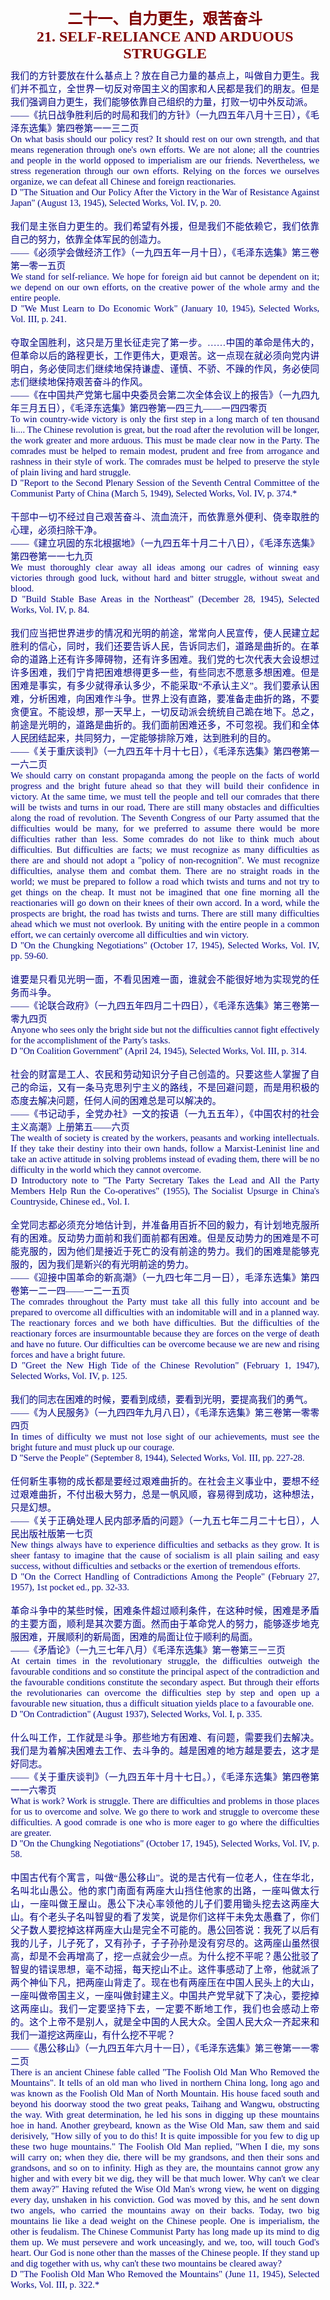 <td>&#13;
			<p align="center" style="margin: 10px 5px"><b>&#13;
			<font size="5" color="#800000">二十一、自力更生，艰苦奋斗<br/>&#13;
			<font face="Times New Roman">21. SELF-RELIANCE AND ARDUOUS STRUGGLE</font></font></b></p></td>&#13;
			<td>&#13;
			<p align="justify" style="margin: 10px 5px">&#13;
			<font color="#000080" face="Times New Roman">&#13;
			<span style="font-size: 11pt">&#13;
			我们的方针要放在什么基点上？放在自己力量的基点上，叫做自力更生。我们并不孤立，全世界一切反对帝国主义的国家和人民都是我们的朋友。但是我们强调自力更生，我们能够依靠自己组织的力量，打败一切中外反动派。<br/>&#13;
			――《抗日战争胜利后的时局和我们的方针》（一九四五年八月十三日），《毛泽东选集》第四卷第一一三二页<br/>&#13;
			On what basis should our policy rest? It should rest on our own &#13;
			strength, and that means regeneration through one's own efforts. We &#13;
			are not alone; all the countries and people in the world opposed to &#13;
			imperialism are our friends. Nevertheless, we stress regeneration &#13;
			through our own efforts. Relying on the forces we ourselves &#13;
			organize, we can defeat all Chinese and foreign reactionaries.<br/>&#13;
			D "The Situation and Our Policy After the Victory in the War of &#13;
			Resistance Against Japan" (August 13, 1945), Selected Works, Vol. &#13;
			IV, p. 20.<br/>&#13;
			<br/>&#13;
			我们是主张自力更生的。我们希望有外援，但是我们不能依赖它，我们依靠自己的努力，依靠全体军民的创造力。<br/>&#13;
			――《必须学会做经济工作》（一九四五年一月十日），《毛泽东选集》第三卷第一零一五页<br/>&#13;
			We stand for self-reliance. We hope for foreign aid but cannot be &#13;
			dependent on it; we depend on our own efforts, on the creative power &#13;
			of the whole army and the entire people.<br/>&#13;
			D "We Must Learn to Do Economic Work" (January 10, 1945), Selected &#13;
			Works, Vol. III, p. 241.<br/>&#13;
			<br/>&#13;
			夺取全国胜利，这只是万里长征走完了第一步。……中国的革命是伟大的，但革命以后的路程更长，工作更伟大，更艰苦。这一点现在就必须向党内讲明白，务必使同志们继续地保持谦虚、谨慎、不骄、不躁的作风，务必使同志们继续地保持艰苦奋斗的作风。<br/>&#13;
			――《在中国共产党第七届中央委员会第二次全体会议上的报告》（一九四九年三月五日），《毛泽东选集》第四卷第一四三九――一四四零页<br/>&#13;
			To win country-wide victory is only the first step in a long march &#13;
			of ten thousand li.... The Chinese revolution is great, but the road &#13;
			after the revolution will be longer, the work greater and more &#13;
			arduous. This must be made clear now in the Party. The comrades must &#13;
			be helped to remain modest, prudent and free from arrogance and &#13;
			rashness in their style of work. The comrades must be helped to &#13;
			preserve the style of plain living and hard struggle.<br/>&#13;
			D "Report to the Second Plenary Session of the Seventh Central &#13;
			Committee of the Communist Party of China (March 5, 1949), Selected &#13;
			Works, Vol. IV, p. 374.*<br/>&#13;
			<br/>&#13;
			干部中一切不经过自己艰苦奋斗、流血流汗，而依靠意外便利、侥幸取胜的心理，必须扫除干净。<br/>&#13;
			――《建立巩固的东北根据地》（一九四五年十月二十八日），《毛泽东选集》第四卷第一一七九页<br/>&#13;
			We must thoroughly clear away all ideas among our cadres of winning &#13;
			easy victories through good luck, without hard and bitter struggle, &#13;
			without sweat and blood.<br/>&#13;
			D "Build Stable Base Areas in the Northeast" (December 28, 1945), &#13;
			Selected Works, Vol. IV, p. 84.<br/>&#13;
			<br/>&#13;
			我们应当把世界进步的情况和光明的前途，常常向人民宣传，使人民建立起胜利的信心，同时，我们还要告诉人民，告诉同志们，道路是曲折的。在革命的道路上还有许多障碍物，还有许多困难。我们党的七次代表大会设想过许多困难，我们宁肯把困难想得更多一些，有些同志不愿意多想困难。但是困难是事实，有多少就得承认多少，不能采取“不承认主义”。我们要承认困难，分析困难，向困难作斗争。世界上没有直路，要准备走曲折的路，不要贪便宜。不能设想，那一天早上，一切反动派会统统自己跪在地下。总之，前途是光明的，道路是曲折的。我们面前困难还多，不可忽视。我们和全体人民团结起来，共同努力，一定能够排除万难，达到胜利的目的。<br/>&#13;
			――《关于重庆谈判》（一九四五年十月十七日），《毛泽东选集》第四卷第一一六二页<br/>&#13;
			We should carry on constant propaganda among the people on the facts &#13;
			of world progress and the bright future ahead so that they will &#13;
			build their confidence in victory. At the same time, we must tell &#13;
			the people and tell our comrades that there will be twists and turns &#13;
			in our road, There are still many obstacles and difficulties along &#13;
			the road of revolution. The Seventh Congress of our Party assumed &#13;
			that the difficulties would be many, for we preferred to assume &#13;
			there would be more difficulties rather than less. Some comrades do &#13;
			not like to think much about difficulties. But difficulties are &#13;
			facts; we must recognize as many difficulties as there are and &#13;
			should not adopt a "policy of non-recognition". We must recognize &#13;
			difficulties, analyse them and combat them. There are no straight &#13;
			roads in the world; we must be prepared to follow a road which &#13;
			twists and turns and not try to get things on the cheap. It must not &#13;
			be imagined that one fine morning all the reactionaries will go down &#13;
			on their knees of their own accord. In a word, while the prospects &#13;
			are bright, the road has twists and turns. There are still many &#13;
			difficulties ahead which we must not overlook. By uniting with the &#13;
			entire people in a common effort, we can certainly overcome all &#13;
			difficulties and win victory.<br/>&#13;
			D "On the Chungking Negotiations" (October 17, 1945), Selected &#13;
			Works, Vol. IV, pp. 59-60.<br/>&#13;
			<br/>&#13;
			谁要是只看见光明一面，不看见困难一面，谁就会不能很好地为实现党的任务而斗争。<br/>&#13;
			――《论联合政府》（一九四五年四月二十四日），《毛泽东选集》第三卷第一零九四页<br/>&#13;
			Anyone who sees only the bright side but not the difficulties cannot &#13;
			fight effectively for the accomplishment of the Party's tasks.<br/>&#13;
			D "On Coalition Government" (April 24, 1945), Selected Works, Vol. &#13;
			III, p. 314.<br/>&#13;
			<br/>&#13;
			社会的财富是工人、农民和劳动知识分子自己创造的。只要这些人掌握了自己的命运，又有一条马克思列宁主义的路线，不是回避问题，而是用积极的态度去解决问题，任何人间的困难总是可以解决的。<br/>&#13;
			――《书记动手，全党办社》一文的按语（一九五五年），《中国农村的社会主义高潮》上册第五――六页<br/>&#13;
			The wealth of society is created by the workers, peasants and &#13;
			working intellectuals. If they take their destiny into their own &#13;
			hands, follow a Marxist-Leninist line and take an active attitude in &#13;
			solving problems instead of evading them, there will be no &#13;
			difficulty in the world which they cannot overcome.<br/>&#13;
			D Introductory note to "The Party Secretary Takes the Lead and All &#13;
			the Party Members Help Run the Co-operatives" (1955), The Socialist &#13;
			Upsurge in China's Countryside, Chinese ed., Vol. I.<br/>&#13;
			<br/>&#13;
			全党同志都必须充分地估计到，并准备用百折不回的毅力，有计划地克服所有的困难。反动势力面前和我们面前都有困难。但是反动势力的困难是不可能克服的，因为他们是接近于死亡的没有前途的势力。我们的困难是能够克服的，因为我们是新兴的有光明前途的势力。<br/>&#13;
			――《迎接中国革命的新高潮》（一九四七年二月一日），毛泽东选集》第四卷第一二一四――一二一五页<br/>&#13;
			The comrades throughout the Party must take all this fully into &#13;
			account and be prepared to overcome all difficulties with an &#13;
			indomitable will and in a planned way. The reactionary forces and we &#13;
			both have difficulties. But the difficulties of the reactionary &#13;
			forces are insurmountable because they are forces on the verge of &#13;
			death and have no future. Our difficulties can be overcome because &#13;
			we are new and rising forces and have a bright future.<br/>&#13;
			D "Greet the New High Tide of the Chinese Revolution" (February 1, &#13;
			1947), Selected Works, Vol. IV, p. 125.<br/>&#13;
			<br/>&#13;
			我们的同志在困难的时候，要看到成绩，要看到光明，要提高我们的勇气。<br/>&#13;
			――《为人民服务》（一九四四年九月八日），《毛泽东选集》第三卷第一零零四页<br/>&#13;
			In times of difficulty we must not lose sight of our achievements, &#13;
			must see the bright future and must pluck up our courage.<br/>&#13;
			D "Serve the People" (September 8, 1944), Selected Works, Vol. III, &#13;
			pp. 227-28.<br/>&#13;
			<br/>&#13;
			任何新生事物的成长都是要经过艰难曲折的。在社会主义事业中，要想不经过艰难曲折，不付出极大努力，总是一帆风顺，容易得到成功，这种想法，只是幻想。<br/>&#13;
			――《关于正确处理人民内部矛盾的问题》（一九五七年二月二十七日），人民出版社版第一七页<br/>&#13;
			New things always have to experience difficulties and setbacks as &#13;
			they grow. It is sheer fantasy to imagine that the cause of &#13;
			socialism is all plain sailing and easy success, without &#13;
			difficulties and setbacks or the exertion of tremendous efforts.<br/>&#13;
			D "On the Correct Handling of Contradictions Among the People" &#13;
			(February 27, 1957), 1st pocket ed., pp. 32-33.<br/>&#13;
			<br/>&#13;
			革命斗争中的某些时候，困难条件超过顺利条件，在这种时候，困难是矛盾的主要方面，顺利是其次要方面。然而由于革命党人的努力，能够逐步地克服困难，开展顺利的新局面，困难的局面让位于顺利的局面。<br/>&#13;
			――《矛盾论》（一九三七年八月）《毛泽东选集》第一卷第三一三页<br/>&#13;
			At certain times in the revolutionary struggle, the difficulties &#13;
			outweigh the favourable conditions and so constitute the principal &#13;
			aspect of the contradiction and the favourable conditions constitute &#13;
			the secondary aspect. But through their efforts the revolutionaries &#13;
			can overcome the difficulties step by step and open up a favourable &#13;
			new situation, thus a difficult situation yields place to a &#13;
			favourable one.<br/>&#13;
			D "On Contradiction" (August 1937), Selected Works, Vol. I, p. 335.<br/>&#13;
			<br/>&#13;
			什么叫工作，工作就是斗争。那些地方有困难、有问题，需要我们去解决。我们是为着解决困难去工作、去斗争的。越是困难的地方越是要去，这才是好同志。<br/>&#13;
			――《关于重庆谈判》（一九四五年十月十七日。），《毛泽东选集》第四卷第一一六零页<br/>&#13;
			What is work? Work is struggle. There are difficulties and problems &#13;
			in those places for us to overcome and solve. We go there to work &#13;
			and struggle to overcome these difficulties. A good comrade is one &#13;
			who is more eager to go where the difficulties are greater.<br/>&#13;
			D "On the Chungking Negotiations" (October 17, 1945), Selected &#13;
			Works, Vol. IV, p. 58.<br/>&#13;
			<br/>&#13;
			中国古代有个寓言，叫做“愚公移山”。说的是古代有一位老人，住在华北，名叫北山愚公。他的家门南面有两座大山挡住他家的出路，一座叫做太行山，一座叫做王屋山。愚公下决心率领他的儿子们要用锄头挖去这两座大山。有个老头子名叫智叟的看了发笑，说是你们这样干未免太愚蠢了，你们父子数人要挖掉这样两座大山是完全不可能的。愚公回答说：我死了以后有我的儿子，儿子死了，又有孙子，子子孙孙是没有穷尽的。这两座山虽然很高，却是不会再增高了，挖一点就会少一点。为什么挖不平呢？愚公批驳了智叟的错误思想，毫不动摇，每天挖山不止。这件事感动了上帝，他就派了两个神仙下凡，把两座山背走了。现在也有两座压在中国人民头上的大山，一座叫做帝国主义，一座叫做封建主义。中国共产党早就下了决心，要挖掉这两座山。我们一定要坚持下去，一定要不断地工作，我们也会感动上帝的。这个上帝不是别人，就是全中国的人民大众。全国人民大众一齐起来和我们一道挖这两座山，有什么挖不平呢？<br/>&#13;
			――《愚公移山》（一九四五年六月十一日），《毛泽东选集》第三卷第一一零二页<br/>&#13;
			There is an ancient Chinese fable called "The Foolish Old Man Who &#13;
			Removed the Mountains". It tells of an old man who lived in northern &#13;
			China long, long ago and was known as the Foolish Old Man of North &#13;
			Mountain. His house faced south and beyond his doorway stood the two &#13;
			great peaks, Taihang and Wangwu, obstructing the way. With great &#13;
			determination, he led his sons in digging up these mountains hoe in &#13;
			hand. Another greybeard, known as the Wise Old Man, saw them and &#13;
			said derisively, "How silly of you to do this! It is quite &#13;
			impossible for you few to dig up these two huge mountains." The &#13;
			Foolish Old Man replied, "When I die, my sons will carry on; when &#13;
			they die, there will be my grandsons, and then their sons and &#13;
			grandsons, and so on to infinity. High as they are, the mountains &#13;
			cannot grow any higher and with every bit we dig, they will be that &#13;
			much lower. Why can't we clear them away?" Having refuted the Wise &#13;
			Old Man's wrong view, he went on digging every day, unshaken in his &#13;
			conviction. God was moved by this, and he sent down two angels, who &#13;
			carried the mountains away on their backs. Today, two big mountains &#13;
			lie like a dead weight on the Chinese people. One is imperialism, &#13;
			the other is feudalism. The Chinese Communist Party has long made up &#13;
			its mind to dig them up. We must persevere and work unceasingly, and &#13;
			we, too, will touch God's heart. Our God is none other than the &#13;
			masses of the Chinese people. If they stand up and dig together with &#13;
			us, why can't these two mountains be cleared away?<br/>&#13;
			D "The Foolish Old Man Who Removed the Mountains" (June 11, 1945), &#13;
			Selected Works, Vol. III, p. 322.*</span></font></p></td>&#13;
		